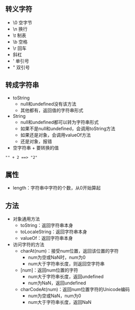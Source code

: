 ## 转义字符

* \0 空字节
* \n 换行
* \t 制表
* \b 空格
* \r 回车
* 斜杠
* \' 单引号
* \" 双引号

## 转成字符串

* toString
  * null和undefined没有该方法
  * 其他都有，返回值的字符串形式
* String
  * null和undefined都可以转为字符串形式
  * 如果不是null和undefined，会调用toString方法
  * 如果还是对象，会调用valueOf方法
  * 还是对象，报错
* 空字符串 + 要转换的值

```markdown
"" + 2 ==> "2"
```

## 属性

* length：字符串中字符的个数，从0开始算起

## 方法

* 对象通用方法
  * toString：返回字符串本身
  * toLocaleString：返回字符串本身
  * valueOf：返回字符串本身
* 访问字符的方法
  * charAt\(num\)：接受num位置，返回该位置的字符
    * num为空或NaN时，num为0
    * num大于字符串长度，则返回空字符串
  * \[num\]：返回num位置的字符
    * num大于字符串长度，返回undefined
    * num为NaN，返回undefined
  * charCodeAt\(num\)：返回num位置字符的Unicode编码
    * num为空或NaN，num为0
    * num大于字符串长度，返回NaN



